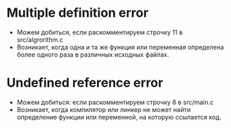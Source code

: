 # Multiple definition error
- Можем добиться, если раскомментируем строчку 11 в src/algrorithm.c
- Возникает, когда одна и та же функция или переменная определена более одного раза в различных исходных файлах.

# Undefined reference error
- Можем добиться: если раскомментируем строчку 8 в src/main.c
- Возникает, когда компилятор или линкер не может найти определение функции или переменной, на которую ссылается код.